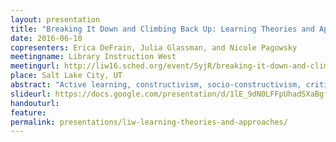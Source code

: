 ```yaml
---
layout: presentation
title: "Breaking It Down and Climbing Back Up: Learning Theories and Approaches to Instruction"
date: 2016-06-10
copresenters: Erica DeFrain, Julia Glassman, and Nicole Pagowsky
meetingname: Library Instruction West
meetingurl: http://liw16.sched.org/event/5yjR/breaking-it-down-and-climbing-back-up-learning-theories-and-approaches-to-instruction
place: Salt Lake City, UT
abstract: "Active learning, constructivism, socio-constructivism, critical pedagogy, critical constructivism - these learning theories are more than just buzzwords. They’re important instructional strategies that can play central roles in shaping and motivating learners, but are often misinterpreted, misunderstood, and misapplied. Rather than viewing theory and practice as discrete, mutually exclusive approaches to our roles as educators, this presentation will focus on elevating our teaching through praxis: the negotiation of theory into practice with a reflective component. Through a series of exercises and interactions facilitated by four experienced instruction librarians, this presentation will help you understand what these pedagogical practices mean and how (and why) you should be using them in your instruction."
slideurl: https://docs.google.com/presentation/d/1lE_9dN0LFFpUhadSXaBgfdoN2aDBPnekgbwyfOsEjT8/edit?usp=sharing
handouturl:
feature: 
permalink: presentations/liw-learning-theories-and-approaches/
---
```

